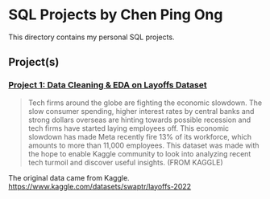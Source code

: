 # SQL Projects by Chen Ping Ong
This directory contains my personal SQL projects.

## Project(s)
### [Project 1: Data Cleaning & EDA on Layoffs Dataset](SQL/Layoffs-Dataset)
  > Tech firms around the globe are fighting the economic slowdown. The slow consumer spending, higher interest rates by central banks and strong dollars overseas are hinting towards possible recession
  > and tech firms have started laying employees off. This economic slowdown has made Meta recently fire 13% of its workforce, which amounts to more than 11,000 employees.
  > This dataset was made with the hope to enable Kaggle community to look into analyzing recent tech turmoil and discover useful insights. (FROM KAGGLE)

The original data came from Kaggle.
https://www.kaggle.com/datasets/swaptr/layoffs-2022
